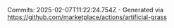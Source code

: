 Commits: 2025-02-07T11:22:24.754Z - Generated via https://github.com/marketplace/actions/artificial-grass
<br>

